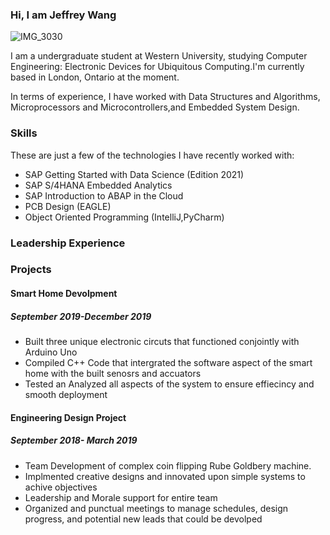 ### Hi, I am Jeffrey Wang
![IMG_3030](https://user-images.githubusercontent.com/96850874/147764416-91df0087-ae20-447c-a80e-6ed63b946be8.JPG)




I am a undergraduate student at Western University, studying Computer Engineering: Electronic Devices for Ubiquitous Computing.I'm currently based in London, Ontario at the moment.

In terms of experience, I have worked with Data Structures and Algorithms, Microprocessors and Microcontrollers,and Embedded System Design.
### Skills
These are just a few of the technologies I have recently worked with:
-  SAP Getting Started with Data Science (Edition 2021)                        
-  SAP S/4HANA Embedded Analytics                          
-  SAP Introduction to ABAP in the Cloud
-  PCB Design (EAGLE)
-  Object Oriented Programming (IntelliJ,PyCharm)                           

### Leadership Experience



### Projects
#### Smart Home Devolpment
##### September 2019-December 2019
- Built three unique electronic circuts that functioned conjointly with Arduino Uno
- Compiled C++ Code that intergrated the software aspect of the smart home with the built senosrs and accuators
- Tested an Analyzed all aspects of the system to ensure effiecincy and smooth deployment
#### Engineering Design Project
##### September 2018- March 2019
- Team Development of complex  coin flipping Rube Goldbery machine.
- Implmented creative designs and innovated upon simple systems to achive objectives
- Leadership and Morale support for entire team
- Organized and punctual meetings to manage schedules, design progress, and potential new leads that could be devolped
